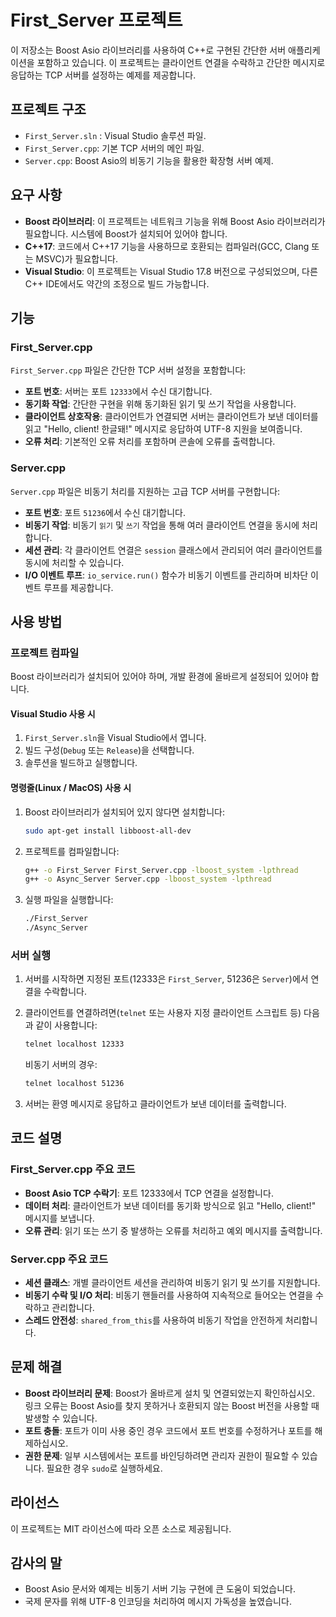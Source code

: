 # First_Server 프로젝트

이 저장소는 Boost Asio 라이브러리를 사용하여 C++로 구현된 간단한 서버 애플리케이션을 포함하고 있습니다. 이 프로젝트는 클라이언트 연결을 수락하고 간단한 메시지로 응답하는 TCP 서버를 설정하는 예제를 제공합니다.

## 프로젝트 구조

- `First_Server.sln` : Visual Studio 솔루션 파일.
- `First_Server.cpp`: 기본 TCP 서버의 메인 파일.
- `Server.cpp`: Boost Asio의 비동기 기능을 활용한 확장형 서버 예제.

## 요구 사항

- **Boost 라이브러리**: 이 프로젝트는 네트워크 기능을 위해 Boost Asio 라이브러리가 필요합니다. 시스템에 Boost가 설치되어 있어야 합니다.
- **C++17**: 코드에서 C++17 기능을 사용하므로 호환되는 컴파일러(GCC, Clang 또는 MSVC)가 필요합니다.
- **Visual Studio**: 이 프로젝트는 Visual Studio 17.8 버전으로 구성되었으며, 다른 C++ IDE에서도 약간의 조정으로 빌드 가능합니다.

## 기능

### First_Server.cpp

`First_Server.cpp` 파일은 간단한 TCP 서버 설정을 포함합니다:
- **포트 번호**: 서버는 포트 `12333`에서 수신 대기합니다.
- **동기화 작업**: 간단한 구현을 위해 동기화된 읽기 및 쓰기 작업을 사용합니다.
- **클라이언트 상호작용**: 클라이언트가 연결되면 서버는 클라이언트가 보낸 데이터를 읽고 "Hello, client! 한글돼!" 메시지로 응답하여 UTF-8 지원을 보여줍니다.
- **오류 처리**: 기본적인 오류 처리를 포함하며 콘솔에 오류를 출력합니다.

### Server.cpp

`Server.cpp` 파일은 비동기 처리를 지원하는 고급 TCP 서버를 구현합니다:
- **포트 번호**: 포트 `51236`에서 수신 대기합니다.
- **비동기 작업**: 비동기 `읽기` 및 `쓰기` 작업을 통해 여러 클라이언트 연결을 동시에 처리합니다.
- **세션 관리**: 각 클라이언트 연결은 `session` 클래스에서 관리되어 여러 클라이언트를 동시에 처리할 수 있습니다.
- **I/O 이벤트 루프**: `io_service.run()` 함수가 비동기 이벤트를 관리하며 비차단 이벤트 루프를 제공합니다.

## 사용 방법

### 프로젝트 컴파일

Boost 라이브러리가 설치되어 있어야 하며, 개발 환경에 올바르게 설정되어 있어야 합니다.

#### Visual Studio 사용 시

1. `First_Server.sln`을 Visual Studio에서 엽니다.
2. 빌드 구성(`Debug` 또는 `Release`)을 선택합니다.
3. 솔루션을 빌드하고 실행합니다.

#### 명령줄(Linux / MacOS) 사용 시

1. Boost 라이브러리가 설치되어 있지 않다면 설치합니다:
    ```bash
    sudo apt-get install libboost-all-dev
    ```
2. 프로젝트를 컴파일합니다:
    ```bash
    g++ -o First_Server First_Server.cpp -lboost_system -lpthread
    g++ -o Async_Server Server.cpp -lboost_system -lpthread
    ```
3. 실행 파일을 실행합니다:
    ```bash
    ./First_Server
    ./Async_Server
    ```

### 서버 실행

1. 서버를 시작하면 지정된 포트(12333은 `First_Server`, 51236은 `Server`)에서 연결을 수락합니다.
2. 클라이언트를 연결하려면(`telnet` 또는 사용자 지정 클라이언트 스크립트 등) 다음과 같이 사용합니다:
    ```bash
    telnet localhost 12333
    ```
   비동기 서버의 경우:
    ```bash
    telnet localhost 51236
    ```

3. 서버는 환영 메시지로 응답하고 클라이언트가 보낸 데이터를 출력합니다.

## 코드 설명

### First_Server.cpp 주요 코드

- **Boost Asio TCP 수락기**: 포트 12333에서 TCP 연결을 설정합니다.
- **데이터 처리**: 클라이언트가 보낸 데이터를 동기화 방식으로 읽고 "Hello, client!" 메시지를 보냅니다.
- **오류 관리**: 읽기 또는 쓰기 중 발생하는 오류를 처리하고 예외 메시지를 출력합니다.

### Server.cpp 주요 코드

- **세션 클래스**: 개별 클라이언트 세션을 관리하여 비동기 읽기 및 쓰기를 지원합니다.
- **비동기 수락 및 I/O 처리**: 비동기 핸들러를 사용하여 지속적으로 들어오는 연결을 수락하고 관리합니다.
- **스레드 안전성**: `shared_from_this`를 사용하여 비동기 작업을 안전하게 처리합니다.

## 문제 해결

- **Boost 라이브러리 문제**: Boost가 올바르게 설치 및 연결되었는지 확인하십시오. 링크 오류는 Boost Asio를 찾지 못하거나 호환되지 않는 Boost 버전을 사용할 때 발생할 수 있습니다.
- **포트 충돌**: 포트가 이미 사용 중인 경우 코드에서 포트 번호를 수정하거나 포트를 해제하십시오.
- **권한 문제**: 일부 시스템에서는 포트를 바인딩하려면 관리자 권한이 필요할 수 있습니다. 필요한 경우 `sudo`로 실행하세요.

## 라이선스

이 프로젝트는 MIT 라이선스에 따라 오픈 소스로 제공됩니다.

## 감사의 말

- Boost Asio 문서와 예제는 비동기 서버 기능 구현에 큰 도움이 되었습니다.
- 국제 문자를 위해 UTF-8 인코딩을 처리하여 메시지 가독성을 높였습니다.
